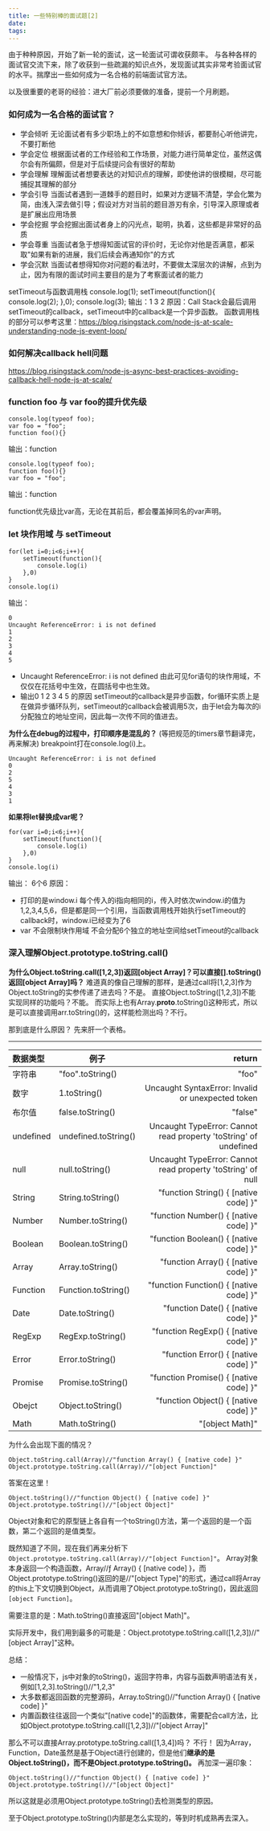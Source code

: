 ```yaml
---
title: 一些特别棒的面试题[2]
date: 
tags: 
---
```


由于种种原因，开始了新一轮的面试，这一轮面试可谓收获颇丰。
与各种各样的面试官交流下来，除了收获到一些疏漏的知识点外，发现面试其实非常考验面试官的水平。揣摩出一些如何成为一名合格的前端面试官方法。

以及很重要的老哥的经验：进大厂前必须要做的准备，提前一个月刷题。

### 如何成为一名合格的面试官？
- 学会倾听 
无论面试者有多少职场上的不如意想和你倾诉，都要耐心听他讲完，不要打断他
- 学会定位
根据面试者的工作经验和工作场景，对能力进行简单定位，虽然这偶尔会有所偏颇，但是对于后续提问会有很好的帮助
- 学会理解
理解面试者想要表达的对知识点的理解，即使他讲的很模糊，尽可能捕捉其理解的部分
- 学会引导
当面试者遇到一道棘手的题目时，如果对方逻辑不清楚，学会化繁为简，由浅入深去做引导；假设对方对当前的题目游刃有余，引导深入原理或者是扩展出应用场景
- 学会挖掘
学会挖掘出面试者身上的闪光点，聪明，执着，这些都是非常好的品质
- 学会尊重
当面试者急于想得知面试官的评价时，无论你对他是否满意，都采取"如果有新的进展，我们后续会再通知你"的方式
- 学会沉默
当面试者想得知你对问题的看法时，不要做太深层次的讲解，点到为止，因为有限的面试时间主要目的是为了考察面试者的能力

setTimeout与函数调用栈
console.log(1);
setTimeout(function(){
    console.log(2);
},0);
console.log(3);
输出：1 3 2
原因：Call Stack会最后调用setTimeout的callback，setTimeout中的callback是一个异步函数。
函数调用栈的部分可以参考这里：https://blog.risingstack.com/node-js-at-scale-understanding-node-js-event-loop/

### 如何解决callback hell问题
https://blog.risingstack.com/node-js-async-best-practices-avoiding-callback-hell-node-js-at-scale/

### function foo 与 var foo的提升优先级
```
console.log(typeof foo);
var foo = "foo";
function foo(){}
```
输出：function
 ```
console.log(typeof foo);
function foo(){}
var foo = "foo";
```
输出：function

function优先级比var高，无论在其前后，都会覆盖掉同名的var声明。

### let 块作用域 与 setTimeout
```
for(let i=0;i<6;i++){
    setTimeout(function(){
        console.log(i)
    },0)
}
console.log(i)
```
输出：
```
0
Uncaught ReferenceError: i is not defined
1
2
3
4
5
```
- Uncaught ReferenceError: i is not defined
由此可见for语句的块作用域，不仅仅在花括号中生效，在圆括号中也生效。
- 输出0 1 2 3 4 5 的原因
setTimeout的callback是异步函数，for循环实质上是在做异步循环队列，setTimeout的callback会被调用5次，由于let会为每次的i分配独立的地址空间，因此每一次传不同的值进去。

**为什么在debug的过程中，打印顺序是混乱的？** (等把规范的timers章节翻译完，再来解决)
breakpoint打在console.log(i)上。
```
Uncaught ReferenceError: i is not defined
0 
2
5
4
3
1
```
**如果将let替换成var呢？**
```
for(var i=0;i<6;i++){
    setTimeout(function(){
        console.log(i)
    },0)
}
console.log(i)
```
输出：
6个6
原因：
- 打印的是window.i
每个传入的i指向相同的i，传入时依次window.i的值为1,2,3,4,5,6，但是都是同一个引用，当函数调用栈开始执行setTimeout的callback时，window.i已经变为了6
- var 不会限制块作用域
不会分配6个独立的地址空间给setTimeout的callback

### 深入理解Object.prototype.toString.call()

**为什么Object.toString.call([1,2,3])返回[object Array]？可以直接[].toString()返回[object Array]吗？**
难道真的像自己理解的那样，是通过call将[1,2,3]作为Object.toString的实参传递了进去吗？不是。
直接Object.toString([1,2,3])不能实现同样的功能吗？不能。
而实际上也有Array.__proto__.toString()这种形式，所以是可以直接调用arr.toString()的，这样能检测出吗？不行。

那到底是什么原因？
先来肝一个表格。

------
|数据类型|例子|return|
|:----|------|------:|
字符串|"foo".toString() |"foo"
数字|1.toString()|Uncaught SyntaxError: Invalid or unexpected token
布尔值|false.toString()|"false"
undefined|undefined.toString()|Uncaught TypeError: Cannot read property 'toString' of undefined
null|null.toString()|Uncaught TypeError: Cannot read property 'toString' of null
String|String.toString()|"function String() { [native code] }"
Number|Number.toString()|"function Number() { [native code] }"
Boolean|Boolean.toString()|"function Boolean() { [native code] }"
Array|Array.toString()|"function Array() { [native code] }"
Function|Function.toString()|"function Function() { [native code] }"
Date|Date.toString()|"function Date() { [native code] }"
RegExp|RegExp.toString()|"function RegExp() { [native code] }"
Error|Error.toString()|"function Error() { [native code] }"
Promise|Promise.toString()|"function Promise() { [native code] }"
Obejct|Object.toString()|"function Object() { [native code] }"
Math|Math.toString()|"[object Math]"

为什么会出现下面的情况？
```
Object.toString.call(Array)//"function Array() { [native code] }"
Object.prototype.toString.call(Array)//"[object Function]"
```
答案在这里！
```
Object.toString()//"function Object() { [native code] }"
Object.prototype.toString()//"[object Object]"
```
Object对象和它的原型链上各自有一个toString()方法，第一个返回的是一个函数，第二个返回的是值类型。

既然知道了不同，现在我们再来分析下`Object.prototype.toString.call(Array)//"[object Function]"`。
Array对象本身返回一个构造函数，Array//ƒ Array() { [native code] }，而Object.prototype.toString()返回的是//"[object Type]"的形式，通过call将Array的this上下文切换到Object，从而调用了Object.prototype.toString()，因此返回`[object Function]`。

需要注意的是：Math.toString()直接返回"[object Math]"。

实际开发中，我们用到最多的可能是：Object.prototype.toString.call([1,2,3])//"[object Array]"这种。

总结：
- 一般情况下，js中对象的toString()，返回字符串，内容与函数声明语法有关，例如[1,2,3].toString()//"1,2,3"
- 大多数都返回函数的完整源码，Array.toString()//"function Array() { [native code] }"
- 内置函数往往返回一个类似"[native code]"的函数体，需要配合call方法，比如Object.prototype.toString.call([1,2,3])//"[object Array]"

那么不可以直接Array.prototype.toString.call([1,3,4])吗？
不行！
因为Array，Function，Date虽然是基于Object进行创建的，但是他们**继承的是Object.toString()，而不是Object.prototype.toString()。**
再加深一遍印象：
```
Object.toString()//"function Object() { [native code] }"
Object.prototype.toString()//"[object Object]"
```
所以这就是必须用Object.prototype.toString()去检测类型的原因。

至于Object.prototype.toString()内部是怎么实现的，等到时机成熟再去深入。
